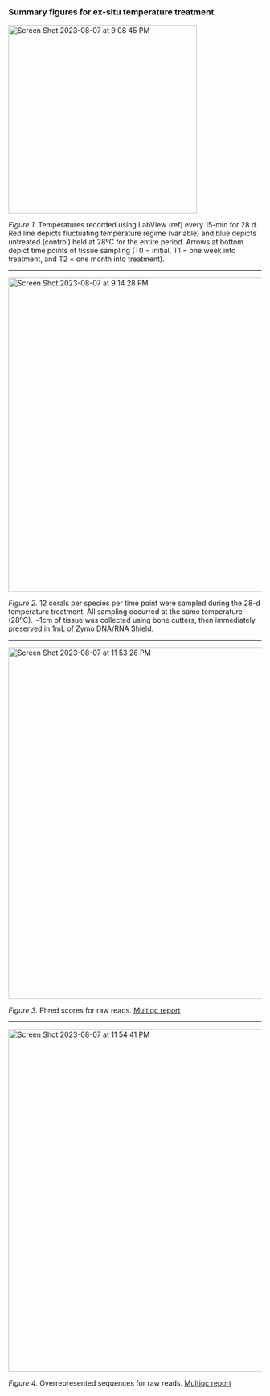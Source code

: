 ### Summary figures for ex-situ temperature treatment

<img width="375" alt="Screen Shot 2023-08-07 at 9 08 45 PM" src="https://github.com/ademerlis/temperaturevariability2023/assets/56000927/998286ae-9b02-4862-96e1-126479438f6b">

*Figure 1.* Temperatures recorded using LabView (ref) every 15-min for 28 d. Red line depicts fluctuating temperature regime (variable) and blue depicts untreated (control) held at 28ºC for the entire period. Arrows at bottom depict time points of tissue sampling (T0 = initial, T1 = one week into treatment, and T2 = one month into treatment). 

_________________

<img width="625" alt="Screen Shot 2023-08-07 at 9 14 28 PM" src="https://github.com/ademerlis/temperaturevariability2023/assets/56000927/c5191154-b2a9-4283-b603-c6657f3814ac">

*Figure 2.* 12 corals per species per time point were sampled during the 28-d temperature treatment. All sampling occurred at the same temperature (28ºC). ~1cm of tissue was collected using bone cutters, then immediately preserved in 1mL of Zymo DNA/RNA Shield.

________________

<img width="700" alt="Screen Shot 2023-08-07 at 11 53 26 PM" src="https://github.com/ademerlis/temperaturevariability2023/assets/56000927/279d8a32-5159-46f6-bd19-788a8bb407f8">

*Figure 3.* Phred scores for raw reads. 
[Multiqc report](https://github.com/ademerlis/temperaturevariability2023/blob/main/gene_expression/bioinformatics/multiqc_report_rawreads.html)

________________

<img width="682" alt="Screen Shot 2023-08-07 at 11 54 41 PM" src="https://github.com/ademerlis/temperaturevariability2023/assets/56000927/266abbab-9a57-4b78-903d-60564aaff7d4">

*Figure 4.* Overrepresented sequences for raw reads. 
[Multiqc report](https://github.com/ademerlis/temperaturevariability2023/blob/main/gene_expression/bioinformatics/multiqc_report_rawreads.html)
